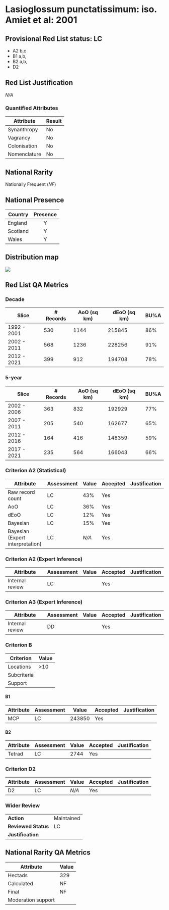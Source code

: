 # Lasioglossum punctatissimum: iso. Amiet et al: 2001

## Provisional Red List status: LC
- A2 b,c
- B1 a,b, 
- B2 a,b, 
- D2

## Red List Justification
*N/A*
### Quantified Attributes
|Attribute|Result|
|---|---|
|Synanthropy|No|
|Vagrancy|No|
|Colonisation|No|
|Nomenclature|No|


## National Rarity
Nationally Frequent (*NF*)

## National Presence
|Country|Presence
|---|:-:|
|England|Y|
|Scotland|Y|
|Wales|Y|


## Distribution map
![](../map/128.svg)

## Red List QA Metrics
### Decade
| Slice | # Records | AoO (sq km) | dEoO (sq km) |BU%A |
|---|---|---|---|---|
|1992 - 2001|530|1144|215845|86%|
|2002 - 2011|568|1236|228256|91%|
|2012 - 2021|399|912|194708|78%|
### 5-year
| Slice | # Records | AoO (sq km) | dEoO (sq km) |BU%A |
|---|---|---|---|---|
|2002 - 2006|363|832|192929|77%|
|2007 - 2011|205|540|162677|65%|
|2012 - 2016|164|416|148359|59%|
|2017 - 2021|235|564|166043|66%|
### Criterion A2 (Statistical)
|Attribute|Assessment|Value|Accepted|Justification
|---|---|---|---|---|
|Raw record count|LC|43%|Yes||
|AoO|LC|36%|Yes||
|dEoO|LC|12%|Yes||
|Bayesian|LC|15%|Yes||
|Bayesian (Expert interpretation)|LC|*N/A*|Yes||
### Criterion A2 (Expert Inference)
|Attribute|Assessment|Value|Accepted|Justification
|---|---|---|---|---|
|Internal review|LC||Yes||
### Criterion A3 (Expert Inference)
|Attribute|Assessment|Value|Accepted|Justification
|---|---|---|---|---|
|Internal review|DD||Yes||
### Criterion B
|Criterion| Value|
|---|---|
|Locations|>10|
|Subcriteria||
|Support||
#### B1
|Attribute|Assessment|Value|Accepted|Justification
|---|---|---|---|---|
|MCP|LC|243850|Yes||
#### B2
|Attribute|Assessment|Value|Accepted|Justification
|---|---|---|---|---|
|Tetrad|LC|2744|Yes||
### Criterion D2
|Attribute|Assessment|Value|Accepted|Justification
|---|---|---|---|---|
|D2|LC|*N/A*|Yes||
### Wider Review
|  |  |
|---|---|
|**Action**|Maintained|
|**Reviewed Status**|LC|
|**Justification**||


## National Rarity QA Metrics
|Attribute|Value|
|---|---|
|Hectads|329|
|Calculated|NF|
|Final|NF|
|Moderation support||



